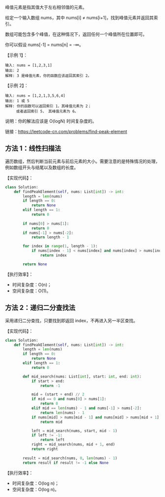 峰值元素是指其值大于左右相邻值的元素。

给定一个输入数组 nums，其中 nums[i] ≠ nums[i+1]，找到峰值元素并返回其索引。

数组可能包含多个峰值，在这种情况下，返回任何一个峰值所在位置即可。

你可以假设 nums[-1] = nums[n] = -∞。

【示例 1】：
```
输入: nums = [1,2,3,1]
输出: 2
解释: 3 是峰值元素，你的函数应该返回其索引 2。
```

【示例 2】：
```
输入: nums = [1,2,1,3,5,6,4]
输出: 1 或 5 
解释: 你的函数可以返回索引 1，其峰值元素为 2；
     或者返回索引 5， 其峰值元素为 6。
```

说明：你的解法应该是 O(logN) 时间复杂度的。

链接：https://leetcode-cn.com/problems/find-peak-element

## 方法 1：线性扫描法
遍历数组，然后判断当前元素与前后元素的大小。需要注意的是特殊情况的处理，例如数组开头与结尾以及数组的长度。

【实现代码】：
```python
class Solution:
    def findPeakElement(self, nums: List[int]) -> int:
        length = len(nums)
        if length == 0:
            return None
        elif length == 1:
            return 0
        
        if nums[0] > nums[1]:
            return 0
        if nums[-1] > nums[-2]:
            return length - 1

        for index in range(1, length - 1):
            if nums[index - 1] < nums[index] and nums[index] > nums[index + 1]:
                return index

        return None
```

【执行效率】：
- 时间复杂度：O(n)；
- 空间复杂度：O(1)。

## 方法 2：递归二分查找法
采用递归二分查找，只要找到即返回 index，不再进入另一半区查找。

【实现代码】：
```python
class Solution:
    def findPeakElement(self, nums: List[int]) -> int:
        length = len(nums)
        if length == 0:
            return None
        elif length == 1:
            return 0        

        def mid_search(nums: List[int], start: int, end: int):
            if start > end:
                return -1

            mid = (start + end) // 2
            if mid == 0 and nums[0] > nums[1]:                
                return 0
            elif mid == len(nums) - 1 and nums[-1] > nums[-2]:
                return len(nums) - 1                
            if nums[mid] > nums[mid - 1] and nums[mid] > nums[mid + 1]:
                return mid

            left = mid_search(nums, start, mid - 1)
            if left != -1:
                return left
            right = mid_search(nums, mid + 1, end)
            return right
        
        result = mid_search(nums, 0, len(nums) - 1)
        return result if result != -1 else None
```

【执行效率】：
- 时间复杂度：O(log n)；
- 空间复杂度：O(log n)。

